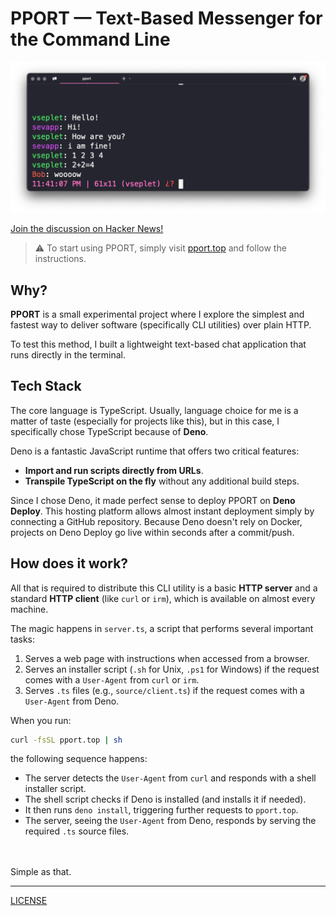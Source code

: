 # PPORT — Text-Based Messenger for the Command Line

![img](./screenshot.png)

[Join the discussion on Hacker News!](https://news.ycombinator.com/item?id=43805189)

> ⚠️ To start using PPORT, simply visit [pport.top](https://pport.top) and follow
> the instructions.

## Why?

**PPORT** is a small experimental project where I explore the simplest and fastest
way to deliver software (specifically CLI utilities) over plain HTTP.

To test this method, I built a lightweight text-based chat application that runs
directly in the terminal.

## Tech Stack

The core language is TypeScript. Usually, language choice for me is a matter of
taste (especially for projects like this), but in this case, I specifically
chose TypeScript because of **Deno**.

Deno is a fantastic JavaScript runtime that offers two critical features:

- **Import and run scripts directly from URLs**.
- **Transpile TypeScript on the fly** without any additional build steps.

Since I chose Deno, it made perfect sense to deploy PPORT on **Deno Deploy**.
This hosting platform allows almost instant deployment simply by connecting a
GitHub repository. Because Deno doesn't rely on Docker, projects on Deno Deploy
go live within seconds after a commit/push.

## How does it work?

All that is required to distribute this CLI utility is a basic **HTTP server**
and a standard **HTTP client** (like `curl` or `irm`), which is available on
almost every machine.

The magic happens in `server.ts`, a script that performs several important
tasks:

1. Serves a web page with instructions when accessed from a browser.
2. Serves an installer script (`.sh` for Unix, `.ps1` for Windows) if the
   request comes with a `User-Agent` from `curl` or `irm`.
3. Serves `.ts` files (e.g., `source/client.ts`) if the request comes with a
   `User-Agent` from Deno.

When you run:

```bash
curl -fsSL pport.top | sh
```

the following sequence happens:

- The server detects the `User-Agent` from `curl` and responds with a shell
  installer script.
- The shell script checks if Deno is installed (and installs it if needed).
- It then runs `deno install`, triggering further requests to `pport.top`.
- The server, seeing the `User-Agent` from Deno, responds by serving the
  required `.ts` source files.

\
\
Simple as that.

---

[LICENSE](./LICENSE)
